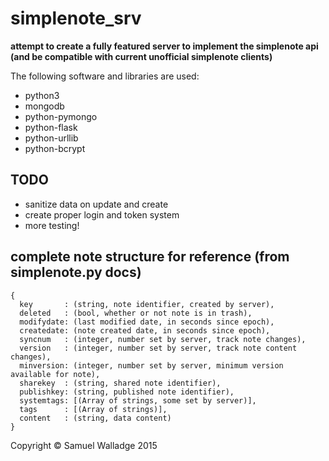 
# simplenote_srv

__attempt to create a fully featured server to implement the simplenote api (and be compatible with current unofficial simplenote clients)__

The following software and libraries are used:

- python3
- mongodb
- python-pymongo
- python-flask
- python-urllib
- python-bcrypt

## TODO

- sanitize data on update and create
- create proper login and token system
- more testing!

## complete note structure for reference (from simplenote.py docs)

```
{
  key       : (string, note identifier, created by server),
  deleted   : (bool, whether or not note is in trash),
  modifydate: (last modified date, in seconds since epoch),
  createdate: (note created date, in seconds since epoch),
  syncnum   : (integer, number set by server, track note changes),
  version   : (integer, number set by server, track note content changes),
  minversion: (integer, number set by server, minimum version available for note),
  sharekey  : (string, shared note identifier),
  publishkey: (string, published note identifier),
  systemtags: [(Array of strings, some set by server)],
  tags      : [(Array of strings)],
  content   : (string, data content)
}
```


Copyright © Samuel Walladge 2015
